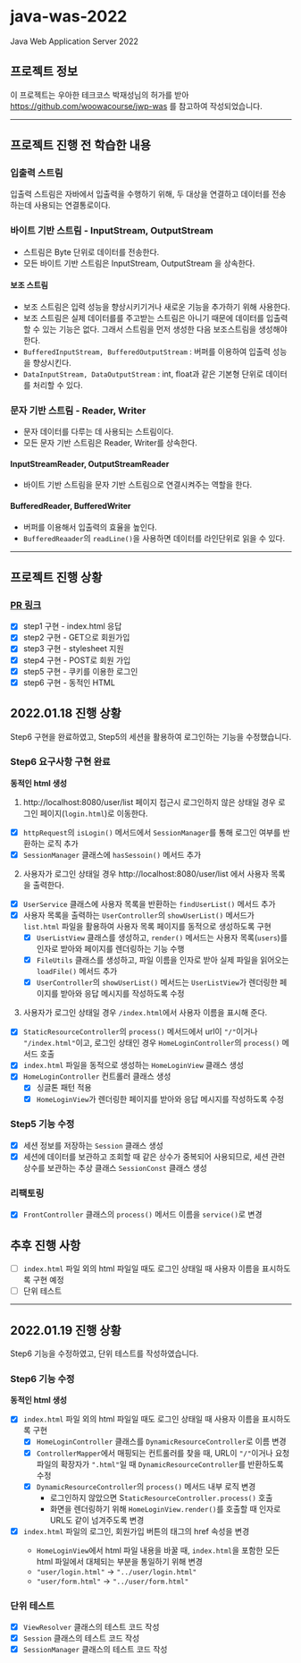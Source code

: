 # java-was-2022
Java Web Application Server 2022


## 프로젝트 정보 

이 프로젝트는 우아한 테크코스 박재성님의 허가를 받아 https://github.com/woowacourse/jwp-was 
를 참고하여 작성되었습니다.

---

## 프로젝트 진행 전 학습한 내용

### 입출력 스트림

입출력 스트림은 자바에서 입출력을 수행하기 위해, 두 대상을 연결하고 데이터를 전송하는데 사용되는 연결통로이다.

### 바이트 기반 스트림 - InputStream, OutputStream

- 스트림은 Byte 단위로 데이터를 전송한다.
- 모든 바이트 기반 스트림은 InputStream, OutputStream 을 상속한다.

#### 보조 스트림
- 보조 스트림은 입력 성능을 향상시키기거나 새로운 기능을 추가하기 위해 사용한다.
- 보조 스트림은 실제 데이터를를 주고받는 스트림은 아니기 때문에 데이터를 입출력할 수 있는 기능은 없다. 그래서 스트림을 먼저 생성한 다음 보조스트림을 생성해야 한다.
- `BufferedInputStream, BufferedOutputStream` : 버퍼를 이용하여 입출력 성능을 향상시킨다.
- `DataInputStream, DataOutputStream` : int, float과 같은 기본형 단위로 데이터를 처리할 수 있다.

### 문자 기반 스트림 - Reader, Writer
- 문자 데이터를 다루는 데 사용되는 스트림이다.
- 모든 문자 기반 스트림은 Reader, Writer를 상속한다.

#### InputStreamReader, OutputStreamReader
- 바이트 기반 스트림을 문자 기반 스트림으로 연결시켜주는 역할을 한다.

#### BufferedReader, BufferedWriter
- 버퍼를 이용해서 입출력의 효율을 높인다.
- `BufferedReaader`의 `readLine()`을 사용하면 데이터를 라인단위로 읽을 수 있다.

---

## 프로젝트 진행 상황
### [PR 링크](https://github.com/softeerbootcamp/be-java-web-server/pull/145)
- [x] step1 구현 - index.html 응답
- [x] step2 구현 - GET으로 회원가입
- [x] step3 구현 - stylesheet 지원
- [x] step4 구현 - POST로 회원 가입
- [x] step5 구현 - 쿠키를 이용한 로그인
- [x] step6 구현 - 동적인 HTML

## 2022.01.18 진행 상황
Step6 구현을 완료하였고, Step5의 세션을 활용하여 로그인하는 기능을 수정했습니다.

### Step6 요구사항 구현 완료
**동적인 html 생성**
1. http://localhost:8080/user/list  페이지 접근시 로그인하지 않은 상태일 경우 로그인 페이지(`login.html`)로 이동한다.
- [x] `httpRequest`의 `isLogin()` 메서드에서 `SessionManager`를 통해 로그인 여부를 반환하는 로직 추가
- [x] `SessionManager` 클래스에 `hasSessoin()` 메서드 추가
2.  사용자가 로그인 상태일 경우 http://localhost:8080/user/list 에서 사용자 목록을 출력한다.
- [x] `UserService` 클래스에 사용자 목록을 반환하는 `findUserList()` 메서드 추가
- [x] 사용자 목록을 출력하는 `UserController`의 `showUserList()` 메서드가 `list.html` 파일을 활용하여 사용자 목록 페이지를 동적으로 생성하도록 구현
    - [x] `UserListView` 클래스를 생성하고, `render()` 메서드는 사용자 목록(`users`)를 인자로 받아와 페이지를 렌더링하는 기능 수행
    - [x] `FileUtils` 클래스를 생성하고, 파일 이름을 인자로 받아 실제 파일을 읽어오는 `loadFile()` 메서드 추가
    - [x] `UserController`의 `showUserList()` 메서드는 `UserListView`가 렌더링한 페이지를 받아와 응답 메시지를 작성하도록 수정

3. 사용자가 로그인 상태일 경우 `/index.html`에서 사용자 이름을 표시해 준다.
- [x] `StaticResourceController`의 `process()` 메서드에서 url이 `"/"`이거나 `"/index.html"`이고, 로그인 상태인 경우 `HomeLoginController`의 `process()` 메서드 호출
- [x] `index.html` 파일을 동적으로 생성하는 `HomeLoginView` 클래스 생성
- [x] `HomeLoginController` 컨트롤러 클래스 생성
    - [x] 싱글톤 패턴 적용
    - [x] `HomeLoginView`가 렌더링한 페이지를 받아와 응답 메시지를 작성하도록 수정

### Step5 기능 수정
- [x] 세션 정보를 저장하는 `Session` 클래스 생성
- [x] 세션에 데이터를 보관하고 조회할 때 같은 상수가 중복되어 사용되므로, 세션 관련 상수를 보관하는 추상 클래스 `SessionConst` 클래스 생성

### 리팩토링
- [x] `FrontController` 클래스의 `process()` 메서드 이름을 `service()`로 변경

## 추후 진행 사항
- [ ] `index.html` 파일 외의 html 파일일 때도 로그인 상태일 때 사용자 이름을 표시하도록 구현 예정
- [ ] 단위 테스트

---
## 2022.01.19 진행 상황
Step6 기능을 수정하였고, 단위 테스트를 작성하였습니다.

### Step6 기능 수정
**동적인 html 생성**
- [x] `index.html` 파일 외의 html 파일일 때도 로그인 상태일 때 사용자 이름을 표시하도록 구현
    - [x] `HomeLoginController` 클래스를 `DynamicResourceController`로 이름 변경
    - [x] `ControllerMapper`에서 매핑되는 컨트롤러를 찾을 때, URL이 `"/"`이거나 요청 파일의 확장자가 `".html"`일 때 `DynamicResourceController`를 반환하도록 수정
    - [x] `DynamicResourceController`의 `process()` 메서드 내부 로직 변경
        - 로그인하지 않았으면 S`taticResourceController.process()` 호출
        - 화면을 렌더링하기 위해 `HomeLoginView.render()`를 호출할 때 인자로 URL도 같이 넘겨주도록 변경
- [x] `index.html` 파일의 로그인, 회원가입 버튼의 <a> 태그의 href 속성을 변경
    - `HomeLoginView`에서 html 파일 내용을 바꿀 때, `index.html`을 포함한 모든 html 파일에서 대체되는 부분을 통일하기 위해 변경
    - `"user/login.html"` -> `"../user/login.html"`
    - `"user/form.html"` -> `"../user/form.html"`

### 단위 테스트
- [x] `ViewResolver` 클래스의 테스트 코드 작성
- [x] `Session` 클래스의 테스트 코드 작성
- [x] `SessionManager` 클래스의 테스트 코드 작성 
